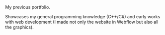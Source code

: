 My previous portfolio.

Showcases my general programming knowledge (C++/C#) and early works with web development (I made not only the website in Webflow but also all the graphics).